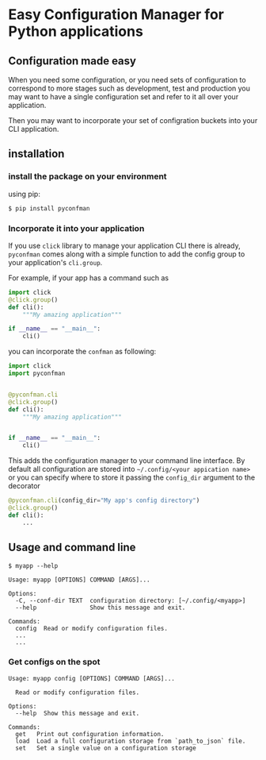 # Easy Configuration Manager for Python applications
## Configuration made easy

When you need some configuration, or you need sets of configuration 
to correspond to more stages such as development, test and production 
you may want to have a single configuration set and refer to it 
all over your application.

Then you may want to incorporate your set of configration buckets
into your CLI application.

## installation

### install the package on your environment
using pip:
```shell
$ pip install pyconfman
```

### Incorporate it into your application
If you use `click` library to manage your application CLI
there is already, `pyconfman` comes along with a simple function to add
the config group to your application's `cli.group`. 

For example, if your app has a command such as
```python
import click
@click.group()
def cli():
    """My amazing application"""

if __name__ == "__main__":
    cli()
```

you can incorporate the `confman` as following:

```python
import click
import pyconfman


@pyconfman.cli
@click.group()
def cli():
    """My amazing application"""


if __name__ == "__main__":
    cli()
```
This adds the configuration manager to your command line interface. By default all configuration are stored into 
`~/.config/<your appication name>` or you can specify where to store it passing the `config_dir` argument to the 
decorator

```python
@pyconfman.cli(config_dir="My app's config directory")
@click.group()
def cli():
    ...
```

## Usage and command line

```
$ myapp --help

Usage: myapp [OPTIONS] COMMAND [ARGS]...

Options:
  -C, --conf-dir TEXT  configuration directory: [~/.config/<myapp>]
  --help               Show this message and exit.

Commands:
  config  Read or modify configuration files.
  ...
  ...
```

### Get configs on the spot 

```shell
Usage: myapp config [OPTIONS] COMMAND [ARGS]...

  Read or modify configuration files.

Options:
  --help  Show this message and exit.

Commands:
  get   Print out configuration information.
  load  Load a full configuration storage from `path_to_json` file.
  set   Set a single value on a configuration storage
```
